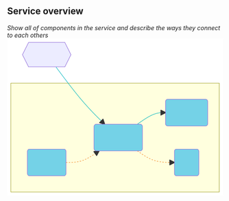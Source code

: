 ## Service overview
_Show all of components in the service and describe the ways they connect to each others_
![Service teleview](resources/svg/overview.svg)
